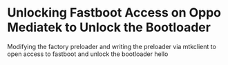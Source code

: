 # Unlocking Fastboot Access on Oppo Mediatek to Unlock the Bootloader
 Modifying the factory preloader and writing the preloader via mtkclient to open access to fastboot and unlock the bootloader
hello
